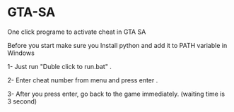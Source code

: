 # GTA-SA
One click programe to activate cheat in GTA SA 

Before you start make sure you Install python and add it to PATH variable in Windows

1- Just run "Duble click to run.bat" .

2- Enter cheat number from menu and press enter .

3- After you press enter, go back to the game immediately. (waiting time is 3 second)
